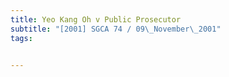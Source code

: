 ```yaml
---
title: Yeo Kang Oh v Public Prosecutor 
subtitle: "[2001] SGCA 74 / 09\_November\_2001"
tags:


---
```


